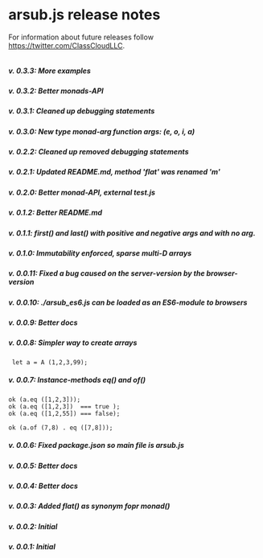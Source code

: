 # arsub.js release notes


For information about future releases
follow https://twitter.com/ClassCloudLLC.

######
##### v. 0.3.3:  More examples
##### v. 0.3.2:  Better monads-API
##### v. 0.3.1:  Cleaned up debugging statements
##### v. 0.3.0:  New type monad-arg function args: (e, o, i, a)
##### v. 0.2.2:  Cleaned up removed debugging statements
##### v. 0.2.1:  Updated README.md, method 'flat' was renamed 'm'
##### v. 0.2.0:  Better monad-API, external test.js
##### v. 0.1.2:  Better README.md
##### v. 0.1.1:  first() and last() with positive and negative args and with no arg.
##### v. 0.1.0:  Immutability enforced, sparse multi-D arrays
##### v. 0.0.11: Fixed a bug caused on the server-version by the browser-version

##### v. 0.0.10: ./arsub_es6.js can be loaded as an ES6-module to browsers
##### v. 0.0.9: Better docs
##### v. 0.0.8: Simpler way to create arrays

     let a = A (1,2,3,99);

##### v. 0.0.7: Instance-methods eq() and of()

    ok (a.eq ([1,2,3]));
    ok (a.eq ([1,2,3])  === true );
    ok (a.eq ([1,2,55]) === false);

    ok (a.of (7,8) . eq ([7,8]));

##### v. 0.0.6: Fixed package.json so main file is arsub.js
##### v. 0.0.5: Better docs
##### v. 0.0.4: Better docs
##### v. 0.0.3: Added flat() as synonym fopr monad()
##### v. 0.0.2: Initial
##### v. 0.0.1: Initial
